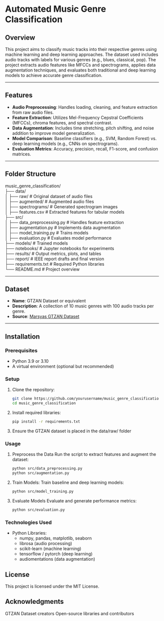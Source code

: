 # Automated Music Genre Classification

## **Overview**
This project aims to classify music tracks into their respective genres using machine learning and deep learning approaches. The dataset used includes audio tracks with labels for various genres (e.g., blues, classical, pop). The project extracts audio features like MFCCs and spectrograms, applies data augmentation techniques, and evaluates both traditional and deep learning models to achieve accurate genre classification.

---

## **Features**
- **Audio Preprocessing**: Handles loading, cleaning, and feature extraction from raw audio files.
- **Feature Extraction**: Utilizes Mel-Frequency Cepstral Coefficients (MFCCs), chroma features, and spectral contrast.
- **Data Augmentation**: Includes time stretching, pitch shifting, and noise addition to improve model generalization.
- **Model Comparison**: Baseline classifiers (e.g., SVM, Random Forest) vs. deep learning models (e.g., CNNs on spectrograms).
- **Evaluation Metrics**: Accuracy, precision, recall, F1-score, and confusion matrices.

---

## **Folder Structure**
music_genre_classification/  
├── data/  
│     ├── raw/ # Original dataset of audio files  
│     ├── augmented/ # Augmented audio files  
│     ├── spectrograms/ # Generated spectrogram images  
│     ├── features.csv # Extracted features for tabular models  
├── src/  
│     ├── data_preprocessing.py # Handles feature extraction  
│     ├── augmentation.py # Implements data augmentation  
│     ├── model_training.py # Trains models  
│     ├── evaluation.py # Evaluates model performance  
├── models/ # Trained models  
├── notebooks/ # Jupyter notebooks for experiments  
├── results/ # Output metrics, plots, and tables  
├── report/ # IEEE report drafts and final version  
├── requirements.txt # Required Python libraries  
└── README.md # Project overview 

---

## **Dataset**
- **Name**: GTZAN Dataset or equivalent
- **Description**: A collection of 10 music genres with 100 audio tracks per genre.
- **Source**: [Marsyas GTZAN Dataset](http://marsyas.info/downloads/datasets.html)

---

## **Installation**
### **Prerequisites**
- Python 3.9 or 3.10
- A virtual environment (optional but recommended)

### **Setup**
1. Clone the repository:
   ```bash
   git clone https://github.com/yourusername/music_genre_classification.git
   cd music_genre_classification
2. Install required libraries:
    ```bash
    pip install -r requirements.txt
3. Ensure the GTZAN dataset is placed in the data/raw/ folder

### **Usage**
1. Preprocess the Data
Run the script to extract features and augment the dataset:
    ```bash
    python src/data_preprocessing.py
    python src/augmentation.py
2. Train Models:
    Train baseline and deep learning models:
   ```bash
   python src/model_training.py
3. Evaluate Models
    Evaluate and generate performance metrics:
    ```bash
    python src/evaluation.py

### Technologies Used
- Python Libraries:
    - numpy, pandas, matplotlib, seaborn
    - librosa (audio processing)
    - scikit-learn (machine learning)
    - tensorflow / pytorch (deep learning)
    - audiomentations (data augmentation)

## License  
This project is licensed under the MIT License.

## Acknowledgments
GTZAN Dataset creators
Open-source libraries and contributors
